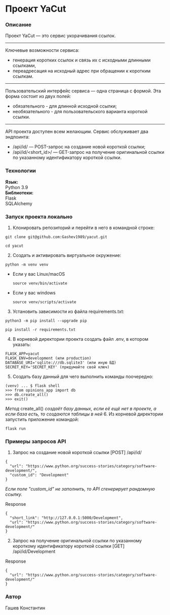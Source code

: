 # Проект YaCut
### Описание
Проект YaCut — это сервис укорачивания ссылок.
***
Ключевые возможности сервиса:
- генерация коротких ссылок и связь их с исходными длинными ссылками,
- переадресация на исходный адрес при обращении к коротким ссылкам.
***
Пользовательский интерфейс сервиса — одна страница с формой.
Эта форма состоит из двух полей:
- обязательного - для длинной исходной ссылки;
- необязательного - для пользовательского варианта короткой ссылки.
***
API проекта доступен всем желающим. 
Сервис обслуживает два эндпоинта:
- /api/id/ — POST-запрос на создание новой короткой ссылки;
- /api/id/<short_id>/ — GET-запрос на получение оригинальной ссылки по указанному идентификатору короткой ссылки.

### Технологии
**Язык:**  
Python 3.9  
**Библиотеки:**  
Flask  
SQLAlchemy  

### Запуск проекта локально
1. Клонировать репозиторий и перейти в него в командной строке:
```
git clone git@github.com:Gashev1989/yacut.git
```
```
cd yacut
```
2. Cоздать и активировать виртуальное окружение:
```
python -m venv venv
```
* Если у вас Linux/macOS
    ```
    source venv/bin/activate
    ```
* Если у вас windows
    ```
    source venv/scripts/activate
    ```
3. Установить зависимости из файла requirements.txt:
```
python3 -m pip install --upgrade pip
```
```
pip install -r requirements.txt
```
4. В корневой директории проекта создать файл .env, в котором указать:
```
FLASK_APP=yacut
FLASK_ENV=development (или production)
DATABASE_URI='sqlite:///db.sqlite3' (или иную БД)
SECRET_KEY='SECRET_KEY' (придумайте свой ключ)
```
5. Создать базу данный для чего выполнить команды поочередно:
```
(venv) ... $ flask shell
>>> from opinions_app import db
>>> db.create_all()
>>> exit()
```
*Метод* create_all() *создаёт базу данных, если её ещё нет в проекте, а если база есть, то создаются таблицы в ней*
6. Из корневой директории запустить приложение командой:
```
flask run
```

### Примеры запросов API
1. Запрос на создание новой короткой ссылки
[POST] /api/id/
```
{
  "url": "https://www.python.org/success-stories/category/software-development/",
  "custom_id": "Development"
}
```
*Если поле "custom_id" не заполнить, то API сгенерирует рандомную ссылку.*

Response
```
{
  "short_link": "http://127.0.0.1:5000/Development",
  "url": "https://www.python.org/success-stories/category/software-development/"
}
```
2. Запрос на получение оригинальной ссылки по указанному короткому идентификатору короткой ссылки
[GET] /api/id/Development

Response
```
{
  "url": "https://www.python.org/success-stories/category/software-development/"
}
```

### Автор
Гашев Константин